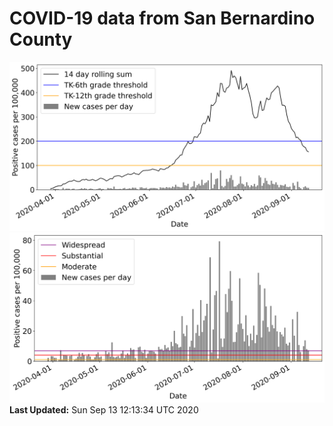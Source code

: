 # COVID-19 data from San Bernardino County
![image1](plots/graph.png)
![image2](plots/classification.png)
**Last Updated:** Sun Sep 13 12:13:34 UTC 2020
